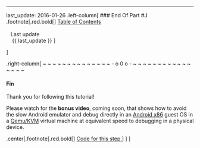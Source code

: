 ---
last_update: 2016-01-26
 .left-column[
    ### End Of Part #J
.footnote[.red.bold[] [
Table of Contents](./)
<br />
<br />&nbsp; &nbsp;Last update
<br />&nbsp; &nbsp; {{ last_update  }}
]
<!-- H -->]
.right-column[
~ ~ ~ ~ ~ ~ ~ ~ ~ ~ ~ ~ ~ ~ - o 0 o - ~ ~ ~ ~ ~ ~ ~ ~ ~ ~ ~ ~ ~ ~ ~ ~

#### Fin

Thank you for following this tutorial!

Please watch for the **bonus video**, coming soon, that shows how to avoid the slow Android emulator and debug directly in an <a href="http://www.android-x86.org/" target="_blank">Android x86</a> guest OS in a <a href="http://wiki.qemu.org/KVM" target="_blank">Qemu/KVM</a> virtual machine at equivalent speed to debugging in a physical device.


<!-- B -->
.center[.footnote[.red.bold[] <a href="https://github.com/martinhbramwell/Meteor-CI-Tutorial/blob/master/Tutorial09_PackageSelfTest/PackageSelfTest_functions.sh#L293" target="_blank">Code for this step.</a>] ]
]
